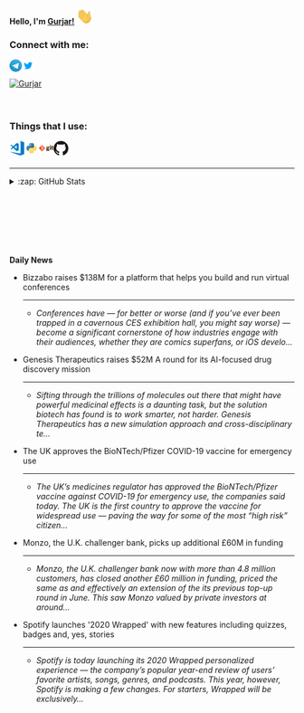 #### Hello, I'm [Gurjar!](https://GurjarKing.github.io) <img src="https://raw.githubusercontent.com/ABSphreak/ABSphreak/master/gifs/Hi.gif" width="30px"></h2>


### Connect with me:

[<img align="left" alt="Gurjar | Telegram" width="22px" src="https://raw.githubusercontent.com/github/explore/80688e429a7d4ef2fca1e82350fe8e3517d3494d/topics/telegram/telegram.png" />][Telegram]
[<img align="left" alt="Gurjar | Twitter" width="22px" src="https://raw.githubusercontent.com/github/explore/80688e429a7d4ef2fca1e82350fe8e3517d3494d/topics/twitter/twitter.png" />][Twitter]
<br >
<br >
<a href="https://github.com/GurjarKing"><img src="https://komarev.com/ghpvc/?username=GurjarKing" alt="Gurjar" /></a> <br />
<br />
<br />
<!-- <br >

![](https://visitor-badge.glitch.me/badge?page_id=GurjarKing)

<br /> -->

### Things that I use:

[<img align="left" alt="Visual Studio Code" width="26px" src="https://raw.githubusercontent.com/github/explore/80688e429a7d4ef2fca1e82350fe8e3517d3494d/topics/visual-studio-code/visual-studio-code.png" />][VSCode]
[<img align="left" alt="Python" width="26px" src="https://raw.githubusercontent.com/github/explore/80688e429a7d4ef2fca1e82350fe8e3517d3494d/topics/python/python.png" />][Python]
[<img align="left" alt="Git" width="26px" src="https://raw.githubusercontent.com/github/explore/80688e429a7d4ef2fca1e82350fe8e3517d3494d/topics/git/git.png" />][Git]
[<img align="left" alt="GitHub" width="26px" src="https://raw.githubusercontent.com/github/explore/78df643247d429f6cc873026c0622819ad797942/topics/github/github.png" />][Github]

<br />
<br />

---
<details>
  <summary>:zap: GitHub Stats</summary>

<img align="left" alt="Gurjar's Github Stats" src="https://github-readme-stats.vercel.app/api?username=GurjarKing&show_icons=true&hide_border=true&count_private=true&include_all_commit=true&theme=algolia" />

</details>

<!-- ### 🔔 My latest tweet
<a href="https://twitter.com/Gurjar_King43" target="_blank">
	<img src="https://github.com/GurjarKing/GurjarKing/raw/master/tweet.png" width="70%" align="center" alt="Click to view on Twitter" title="My latest tweet, as an image"/>
</a> -->
<br>

<pre>

</pre>

<!-- **Quote of the hour:**

{qoth}

~ {qoth_author}
<pre>

</pre> -->
<br>
<pre>


</pre>
<strong>Daily News</strong>
  
  - Bizzabo raises $138M for a platform that helps you build and run virtual conferences
     <hr/>
     
      - *Conferences have — for better or worse (and if you’ve ever been trapped in a cavernous CES exhibition hall, you might say worse) — become a significant cornerstone of how industries engage with their audiences, whether they are comics superfans, or iOS develo…*
     
  - Genesis Therapeutics raises $52M A round for its AI-focused drug discovery mission
      <hr/>
      
      - *Sifting through the trillions of molecules out there that might have powerful medicinal effects is a daunting task, but the solution biotech has found is to work smarter, not harder. Genesis Therapeutics has a new simulation approach and cross-disciplinary te…*
      
  - The UK approves the BioNTech/Pfizer COVID-19 vaccine for emergency use
      <hr/>
      
      - *The UK’s medicines regulator has approved the BioNTech/Pfizer vaccine against COVID-19 for emergency use, the companies said today. The UK is the first country to approve the vaccine for widespread use — paving the way for some of the most “high risk” citizen…*
      
  - Monzo, the U.K. challenger bank, picks up additional £60M in funding
      <hr/>
      
      - *Monzo, the U.K. challenger bank now with more than 4.8 million customers, has closed another £60 million in funding, priced the same as and effectively an extension of the its previous top-up round in June. This saw Monzo valued by private investors at around…*
       
  - Spotify launches '2020 Wrapped' with new features including quizzes, badges and, yes, stories
      <hr/>
       
       - *Spotify is today launching its 2020 Wrapped personalized experience — the company’s popular year-end review of users’ favorite artists, songs, genres, and podcasts. This year, however, Spotify is making a few changes. For starters, Wrapped will be exclusively…*
      

<br />

[VSCode]: https://code.visualstudio.com/
[Python]: https://www.python.org/
[Git]: https://git-scm.com/
[Github]: https://github.com/
[Telegram]: https://t.me/Gurjar_King/
[Twitter]: https://twitter.com/Gurjar_King43/

